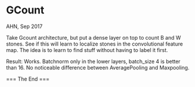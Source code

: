 GCount
=========
AHN, Sep 2017

Take Gcount architecture, but put a dense layer on top to count
B and W stones. See if this will learn to localize stones in the
convolutional feature map. The idea is to learn to find stuff
without having to label it first.

Result:
Works. Batchnorm only in the lower layers, batch_size 4 is better than 16.
No noticeable difference between AveragePooling and Maxpooling.


=== The End ===
